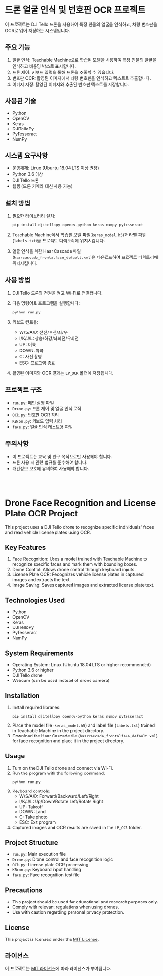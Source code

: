 # 드론 얼굴 인식 및 번호판 OCR 프로젝트

이 프로젝트는 DJI Tello 드론을 사용하여 특정 인물의 얼굴을 인식하고, 차량 번호판을 OCR로 읽어 저장하는 시스템입니다.

## 주요 기능

1. 얼굴 인식: Teachable Machine으로 학습된 모델을 사용하여 특정 인물의 얼굴을 인식하고 바운딩 박스로 표시합니다.
2. 드론 제어: 키보드 입력을 통해 드론을 조종할 수 있습니다.
3. 번호판 OCR: 촬영된 이미지에서 차량 번호판을 인식하고 텍스트로 추출합니다.
4. 이미지 저장: 촬영된 이미지와 추출된 번호판 텍스트를 저장합니다.

## 사용된 기술

- Python
- OpenCV
- Keras
- DJITelloPy
- PyTesseract
- NumPy

## 시스템 요구사항

- 운영체제: Linux (Ubuntu 18.04 LTS 이상 권장)
- Python 3.6 이상
- DJI Tello 드론
- 웹캠 (드론 카메라 대신 사용 가능)

## 설치 방법

1. 필요한 라이브러리 설치:
   ```
   pip install djitellopy opencv-python keras numpy pytesseract
   ```

2. Teachable Machine에서 학습한 모델 파일(`keras_model.h5`)과 라벨 파일(`labels.txt`)을 프로젝트 디렉토리에 위치시킵니다.

3. 얼굴 인식을 위한 Haar Cascade 파일(`haarcascade_frontalface_default.xml`)을 다운로드하여 프로젝트 디렉토리에 위치시킵니다.

## 사용 방법

1. DJI Tello 드론의 전원을 켜고 Wi-Fi로 연결합니다.

2. 다음 명령어로 프로그램을 실행합니다:
   ```
   python run.py
   ```

3. 키보드 컨트롤:
   - W/S/A/D: 전진/후진/좌/우
   - I/K/J/L: 상승/하강/좌회전/우회전
   - UP: 이륙
   - DOWN: 착륙
   - C: 사진 촬영
   - ESC: 프로그램 종료

4. 촬영된 이미지와 OCR 결과는 `LP_OCR` 폴더에 저장됩니다.

## 프로젝트 구조

- `run.py`: 메인 실행 파일
- `Drone.py`: 드론 제어 및 얼굴 인식 로직
- `OCR.py`: 번호판 OCR 처리
- `KBcon.py`: 키보드 입력 처리
- `face.py`: 얼굴 인식 테스트용 파일

## 주의사항

- 이 프로젝트는 교육 및 연구 목적으로만 사용해야 합니다.
- 드론 사용 시 관련 법규를 준수해야 합니다.
- 개인정보 보호에 유의하여 사용해야 합니다.

<br/>
<br/>

# Drone Face Recognition and License Plate OCR Project

This project uses a DJI Tello drone to recognize specific individuals' faces and read vehicle license plates using OCR.

## Key Features
1. Face Recognition: Uses a model trained with Teachable Machine to recognize specific faces and mark them with bounding boxes.
2. Drone Control: Allows drone control through keyboard inputs.
3. License Plate OCR: Recognizes vehicle license plates in captured images and extracts the text.
4. Image Saving: Saves captured images and extracted license plate text.

## Technologies Used
- Python
- OpenCV
- Keras
- DJITelloPy
- PyTesseract
- NumPy

## System Requirements
- Operating System: Linux (Ubuntu 18.04 LTS or higher recommended)
- Python 3.6 or higher
- DJI Tello drone
- Webcam (can be used instead of drone camera)

## Installation
1. Install required libraries:
   ```
   pip install djitellopy opencv-python keras numpy pytesseract
   ```
2. Place the model file (`keras_model.h5`) and label file (`labels.txt`) trained in Teachable Machine in the project directory.
3. Download the Haar Cascade file (`haarcascade_frontalface_default.xml`) for face recognition and place it in the project directory.

## Usage
1. Turn on the DJI Tello drone and connect via Wi-Fi.
2. Run the program with the following command:
   ```
   python run.py
   ```
3. Keyboard controls:
   - W/S/A/D: Forward/Backward/Left/Right
   - I/K/J/L: Up/Down/Rotate Left/Rotate Right
   - UP: Takeoff
   - DOWN: Land
   - C: Take photo
   - ESC: Exit program
4. Captured images and OCR results are saved in the `LP_OCR` folder.

## Project Structure
- `run.py`: Main execution file
- `Drone.py`: Drone control and face recognition logic
- `OCR.py`: License plate OCR processing
- `KBcon.py`: Keyboard input handling
- `face.py`: Face recognition test file

## Precautions
- This project should be used for educational and research purposes only.
- Comply with relevant regulations when using drones.
- Use with caution regarding personal privacy protection.

## License
This project is licensed under the [MIT License](https://opensource.org/licenses/MIT).



## 라이선스

이 프로젝트는 [MIT 라이선스](https://opensource.org/licenses/MIT)에 따라 라이선스가 부여됩니다.
